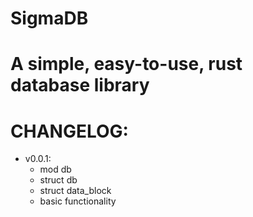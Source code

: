 # SigmaDB

# A simple, easy-to-use, rust database library


# CHANGELOG:<br>
- v0.0.1:
    - mod db
    - struct db
    - struct data_block
    - basic functionality